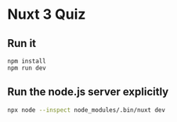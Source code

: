 # Nuxt 3 Quiz



## Run it

```
npm install
npm run dev
```

## Run the node.js server explicitly
```bash
npx node --inspect node_modules/.bin/nuxt dev
```

